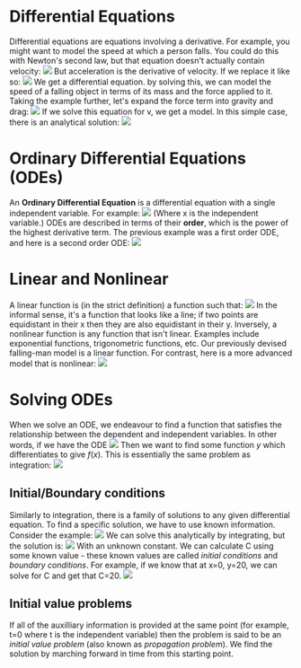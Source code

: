 # Differential Equations
Differential equations are equations involving a derivative. For example, you might want to model the speed at which a person falls. You could do this with Newton's second law, but that equation doesn't actually contain velocity:
![](Pasted%20image%2020240227154101.png)
But acceleration is the derivative of velocity. If we replace it like so:
![](Pasted%20image%2020240227154211.png)
We get a differential equation. by solving this, we can model the speed of a falling object in terms of its mass and the force applied to it.
Taking the example further, let's expand the force term into gravity and drag:
![](Pasted%20image%2020240227154409.png)
If we solve this equation for v, we get a model. In this simple case, there is an analytical solution:
![](Pasted%20image%2020240227154452.png)
# Ordinary Differential Equations (ODEs)
An **Ordinary Differential Equation** is a differential equation with a single independent variable. For example:
![](Pasted%20image%2020240227154535.png)
(Where x is the independent variable.)
ODEs are described in terms of their **order**, which is the power of the highest derivative term. The previous example was a first order ODE, and here is a second order ODE:
![](Pasted%20image%2020240227154646.png)

# Linear and Nonlinear
A linear function is (in the strict definition) a function such that:
![](Pasted%20image%2020240227154747.png)
In the informal sense, it's a function that looks like a line; if two points are equidistant in their x then they are also equidistant in their y.
Inversely, a nonlinear function is any function that isn't linear. Examples include exponential functions, trigonometric functions, etc.
Our previously devised falling-man model is a linear function. For contrast, here is a more advanced model that is nonlinear:
![](Pasted%20image%2020240227155129.png)
# Solving ODEs
When we solve an ODE, we endeavour to find a function that satisfies the relationship between the dependent and independent variables. In other words, if we have the ODE
![](Pasted%20image%2020240227155235.png)
Then we want to find some function $y$ which differentiates to give $f(x)$. This is essentially the same problem as integration:
![](Pasted%20image%2020240227155433.png)
## Initial/Boundary conditions
Similarly to integration, there is a family of solutions to any given differential equation. To find a specific solution, we have to use known information. Consider the example:
![](Pasted%20image%2020240227161023.png)
We can solve this analytically by integrating, but the solution is:
![](Pasted%20image%2020240227161038.png)
With an unknown constant. We can calculate C using some known value - these known values are called *initial conditions* and *boundary conditions*.
For example, if we know that at x=0, y=20, we can solve for C and get that C=20.
![](Pasted%20image%2020240227161542.png)
## Initial value problems
If all of the auxilliary information is provided at the same point (for example, t=0 where t is the independent variable) then the problem is said to be an *initial value problem* (also known as *propagation problem*). We find the solution by marching forward in time from this starting point.
